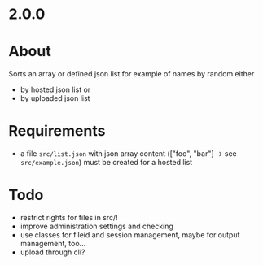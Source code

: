 # 2.0.0

# About
Sorts an array or defined json list for example of names by random either
* by hosted json list or
* by uploaded json list

# Requirements
* a file `src/list.json` with json array content (["foo", "bar"] -> see `src/example.json`) must be created for a hosted list

# Todo
* restrict rights for files in src/!
* improve administration settings and checking
* use classes for fileid and session management, maybe for output management, too...
* upload through cli?